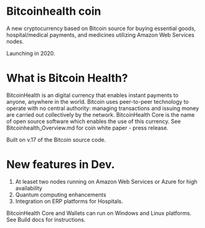 # Bitcoinhealth coin
A new cryptocurrency based on Bitcoin source for buying essential goods, hospital/medical payments, and medicines utilizing Amazon Web Services nodes.

Launching in 2020.



# What is Bitcoin Health?

BitcoinHealth is an digital currency that enables instant payments to anyone, anywhere in the world. Bitcoin uses peer-to-peer technology to operate with no central authority: managing transactions and issuing money are carried out collectively by the network. BitcoinHealth Core is the name of open source software which enables the use of this currency.
See Bitcoinhealth_Overview.md for coin white paper - press release.

Built on v.17 of the Bitcoin source code. 

# New features in Dev.

1.  At leaset two nodes running on Amazon Web Services or Azure for high availability
2.  Quantum computing enhancements
3.  Integration on ERP platforms for Hospitals.

BitcoinHealth Core and Wallets can run on Windows and Linux platforms. See Build docs for instructions.

